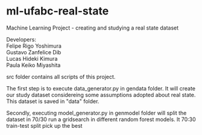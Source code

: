 # ml-ufabc-real-state
Machine Learning Project - creating and studying a real state dataset

Developers:  
	Felipe Rigo Yoshimura  
	Gustavo Zanfelice Dib  
	Lucas Hideki Kimura  
	Paula Keiko Miyashita  

src folder contains all scripts of this project.

The first step is to execute data_generator.py in gendata folder. It will create our study dataset considereing some assumptions adopted about real state. This dataset is saved in "data" folder.

Secondly, executing model_generator.py in genmodel folder will split the dataset in 70/30 run a gridsearch in different random forest models. It 70:30 train-test split pick up the best 

